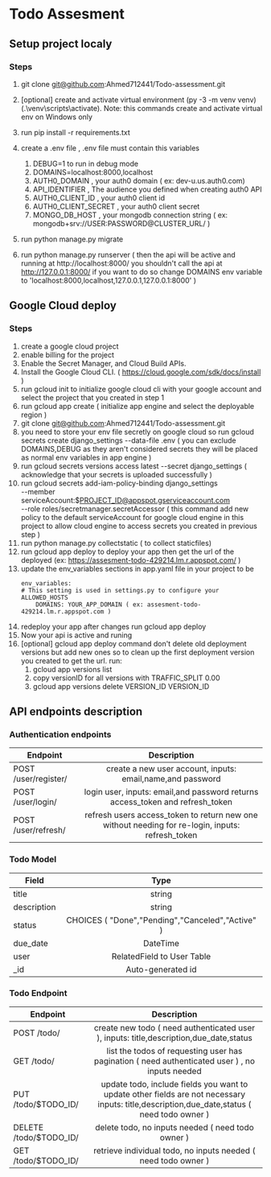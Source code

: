 # Todo Assesment

## Setup project localy
### Steps
1. git clone git@github.com:Ahmed712441/Todo-assessment.git
2. [optional] create and activate virtual environment (py -3 -m venv venv) (.\venv\scripts\activate). Note: this commands create and activate virtual env on Windows only
3. run pip install -r requirements.txt
4. create a .env file , .env file must contain this variables
    1. DEBUG=1 to run in debug mode
    2. DOMAINS=localhost:8000,localhost
    3. AUTH0_DOMAIN , your auth0 domain ( ex: dev-u.us.auth0.com)
    4. API_IDENTIFIER , The audience you defined when creating auth0 API
    5. AUTH0_CLIENT_ID , your auth0 client id
    6. AUTH0_CLIENT_SECRET , your auth0 client secret
    7. MONGO_DB_HOST , your mongodb connection string ( ex: mongodb+srv://USER:PASSWORD@CLUSTER_URL/ )

5. run python manage.py migrate
6. run python manage.py runserver ( then the api will be active and running at http://localhost:8000/ you shouldn't call the api at http://127.0.0.1:8000/ if you want to do so change DOMAINS env variable to 'localhost:8000,localhost,127.0.0.1,127.0.0.1:8000' )

## Google Cloud deploy
### Steps
1. create a google cloud project
2. enable billing for the project
3. Enable the Secret Manager, and Cloud Build APIs.
4. Install the Google Cloud CLI. ( https://cloud.google.com/sdk/docs/install )
5. run gcloud init to initialize google cloud cli with your google account and select the project that you created in step 1
6. run gcloud app create ( initialize app engine and select the deployable region )
7. git clone git@github.com:Ahmed712441/Todo-assessment.git
8. you need to store your env file secretly on google cloud so run gcloud secrets create django_settings --data-file .env ( you can exclude DOMAINS,DEBUG as they aren't considered secrets they will be placed as normal env variables in app engine )
9. run gcloud secrets versions access latest --secret django_settings ( acknowledge that your secrets is uploaded successfully )
10. run gcloud secrets add-iam-policy-binding django_settings \
    --member serviceAccount:$PROJECT_ID@appspot.gserviceaccount.com \
    --role roles/secretmanager.secretAccessor   ( this command add new policy to the default serviceAccount for google cloud engine in this project to allow cloud engine to access secrets you created in previous step )
11. run python manage.py collectstatic ( to collect staticfiles)
11. run gcloud app deploy to deploy your app then get the url of the deployed (ex: https://assesment-todo-429214.lm.r.appspot.com/ )
12. update the env_variables sections in app.yaml file in your project to be 
    ```
    env_variables:
    # This setting is used in settings.py to configure your ALLOWED_HOSTS
        DOMAINS: YOUR_APP_DOMAIN ( ex: assesment-todo-429214.lm.r.appspot.com )
    ```
13. redeploy your app after changes run gcloud app deploy
14. Now your api is active and runing
15. [optional] gcloud app deploy command don't delete old deployment versions but add new ones so to clean up the first deployment version you created to get the url. run:
    1. gcloud app versions list
    2. copy versionID for all versions with TRAFFIC_SPLIT 0.00
    3. gcloud app versions delete VERSION_ID VERSION_ID

## API endpoints description
### Authentication endpoints
| Endpoint  | Description |
| ------------- |:-------------:|
| POST /user/register/     | create a new user account, inputs: email,name,and password      |
| POST /user/login/      | login user, inputs: email,and password returns access_token and refresh_token     |
| POST /user/refresh/      | refresh users access_token to return new one without needing for re-login, inputs: refresh_token |
### Todo Model
| Field  | Type |
| ------------- |:-------------:|
| title     | string      |
| description      | string     |
| status      | CHOICES ( "Done","Pending","Canceled","Active" ) |
| due_date      | DateTime |
| user      | RelatedField to User Table |
| _id      | Auto-generated id |
### Todo Endpoint
| Endpoint  | Description |
| ------------- |:-------------:|
| POST /todo/   | create new todo ( need authenticated user ), inputs: title,description,due_date,status      |
| GET /todo/      | list the todos of requesting user has pagination ( need authenticated user ) , no inputs needed    |
| PUT /todo/$TODO_ID/      | update todo, include fields you want to update other fields are not necessary inputs: title,description,due_date,status ( need todo owner )   |
| DELETE /todo/$TODO_ID/      | delete todo, no inputs needed ( need todo owner ) |
| GET /todo/$TODO_ID/      | retrieve individual todo, no inputs needed ( need todo owner ) |